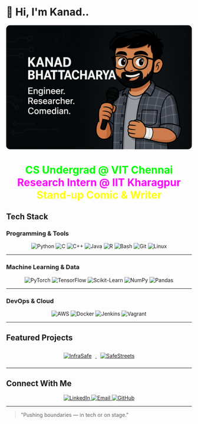 # 👋 Hi, I'm Kanad..

<img align="center" src="https://raw.githubusercontent.com/kanadb004/kanadb004/main/assets/kanad-cartoon-banner-2.png" alt="Kanad Avatar Banner" style="border-radius: 10px;">

<h1 align="center">
  <span style="color: #00FF00; display: inline-block; animation: float 3s ease-in-out infinite;">CS Undergrad @ VIT Chennai</span><br/>
  <span style="color: #FF00FF; display: inline-block; animation: float 3.2s ease-in-out infinite;">Research Intern @ IIT Kharagpur</span><br/>
  <span style="color: #FFFF00; display: inline-block; animation: float 3.4s ease-in-out infinite;">Stand-up Comic & Writer</span>
</h1>


## Tech Stack

### Programming & Tools
<div align="center">
  <img src="https://img.shields.io/badge/Python-3776AB?style=for-the-badge&logo=python&logoColor=white" alt="Python">
  <img src="https://img.shields.io/badge/C-A8B9CC?style=for-the-badge&logo=c&logoColor=black" alt="C">
  <img src="https://img.shields.io/badge/C++-00599C?style=for-the-badge&logo=cplusplus&logoColor=white" alt="C++">
  <img src="https://img.shields.io/badge/Java-007396?style=for-the-badge&logo=openjdk&logoColor=white" alt="Java">
  <img src="https://img.shields.io/badge/R-276DC3?style=for-the-badge&logo=r&logoColor=white" alt="R">
  <img src="https://img.shields.io/badge/Bash-4EAA25?style=for-the-badge&logo=gnu-bash&logoColor=white" alt="Bash">
  <img src="https://img.shields.io/badge/Git-F05032?style=for-the-badge&logo=git&logoColor=white" alt="Git">
  <img src="https://img.shields.io/badge/Linux-FCC624?style=for-the-badge&logo=linux&logoColor=black" alt="Linux">
</div>

---

### Machine Learning & Data
<div align="center">
  <img src="https://img.shields.io/badge/PyTorch-EE4C2C?style=for-the-badge&logo=pytorch&logoColor=white" alt="PyTorch">
  <img src="https://img.shields.io/badge/TensorFlow-FF6F00?style=for-the-badge&logo=tensorflow&logoColor=white" alt="TensorFlow">
  <img src="https://img.shields.io/badge/Scikit_Learn-F7931E?style=for-the-badge&logo=scikit-learn&logoColor=white" alt="Scikit-Learn">
  <img src="https://img.shields.io/badge/NumPy-013243?style=for-the-badge&logo=numpy&logoColor=white" alt="NumPy">
  <img src="https://img.shields.io/badge/Pandas-150458?style=for-the-badge&logo=pandas&logoColor=white" alt="Pandas">
</div>

---

### DevOps & Cloud
<div align="center">
  <img src="https://img.shields.io/badge/AWS-232F3E?style=for-the-badge&logo=amazon-aws&logoColor=white" alt="AWS">
  <img src="https://img.shields.io/badge/Docker-2496ED?style=for-the-badge&logo=docker&logoColor=white" alt="Docker">
  <img src="https://img.shields.io/badge/Jenkins-D24939?style=for-the-badge&logo=jenkins&logoColor=white" alt="Jenkins">
  <img src="https://img.shields.io/badge/Vagrant-1868F2?style=for-the-badge&logo=vagrant&logoColor=white" alt="Vagrant">
</div>

---

## Featured Projects

<div align="center">
  <a href="https://github.com/kanadb004/InfraSafe">
    <img src="https://github-readme-stats.vercel.app/api/pin/?username=kanadb004&repo=InfraSafe&theme=dark" alt="InfraSafe" style="margin: 10px;">
  </a>
  <a href="https://github.com/kanadb004/SafeStreets-ViolenceDetection">
    <img src="https://github-readme-stats.vercel.app/api/pin/?username=kanadb004&repo=SafeStreets-ViolenceDetection&theme=dark" alt="SafeStreets" style="margin: 10px;">
  </a>
</div>

---

## Connect With Me

<div align="center">
  <a href="https://linkedin.com/in/kanadb004">
    <img src="https://img.shields.io/badge/LinkedIn-0A66C2?style=for-the-badge&logo=linkedin&logoColor=white" alt="LinkedIn">
  </a>
  <a href="mailto:kanadb004@gmail.com">
    <img src="https://img.shields.io/badge/Email-D14836?style=for-the-badge&logo=gmail&logoColor=white" alt="Email">
  </a>
  <a href="https://github.com/kanadb004">
    <img src="https://img.shields.io/badge/GitHub-181717?style=for-the-badge&logo=github&logoColor=white" alt="GitHub">
  </a>
</div>

---

> "Pushing boundaries — in tech or on stage." 
